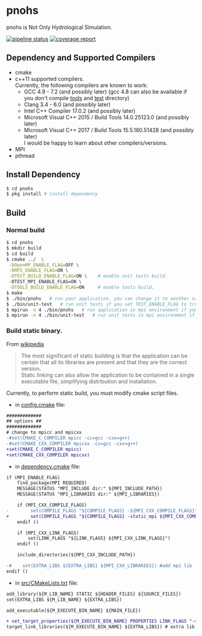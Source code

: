 # pnohs
pnohs is Not Only Hydrological Simulation.

[![pipeline status](https://git.gensh.me/HPCer/hydrology/pnohs/badges/master/pipeline.svg)](https://git.gensh.me/HPCer/hydrology/pnohs/commits/master)
[![coverage report](https://git.gensh.me/HPCer/hydrology/pnohs/badges/develop/coverage.svg)](https://git.gensh.me/HPCer/hydrology/pnohs/commits/develop)

## Dependency and Supported Compilers
- cmake
- c++11 supported compilers.  
  Currently, the following compilers are known to work:
  - GCC 4.9 - 7.2 (and possibly later) (gcc 4.8 can also be available if you don't compile [tools](tools) and [test](test) directory)
  - Clang 3.4 - 6.0 (and possibly later)
  - Intel C++ Compiler 17.0.2 (and possibly later)
  - Microsoft Visual C++ 2015 / Build Tools 14.0.25123.0 (and possibly later)
  - Microsoft Visual C++ 2017 / Build Tools 15.5.180.51428 (and possibly later)  
  I would be happy to learn about other compilers/versions.
- MPI
- pthread

## Install Dependency
```bash
$ cd pnohs
$ pkg install # install dependency
```

## Build
### Normal build
```bash
$ cd pnohs
$ mkdir build
$ cd build
$ cmake ../  \
 -DOpenMP_ENABLE_FLAG=OFF \
 -DMPI_ENABLE_FLAG=ON \
 -DTEST_BUILD_ENABLE_FLAG=ON \    # enable unit tests build.
 -DTEST_MPI_ENABLE_FLAG=ON \
 -DTOOLS_BUILD_ENABLE_FLAG=ON     # enable tools build.
$ make
$ ./bin/pnohs   # run your application, you can change it to another name in file src/CMakeLists.txt
$ ./bin/unit-test   # run unit tests if you set TEST_ENABLE_FLAG to true.
$ mpirun -n 4 ./bin/pnohs   # run application in mpi environment if you set MPI_ENABLE_FLAG to true .
$ mpirun -n 4 ./bin/unit-test   # run unit tests in mpi environment if you set TEST_ENABLE_FLAG,MPI_ENABLE_FLAG and TEST_MPI_ENABLE_FLAG to true.
```

### Build static binary.
From [wikipedia](https://en.wikipedia.org/wiki/Static_library)
> The most significant of static building is that the application can be certain that
all its libraries are present and that they are the correct version.  
Static linking can also allow the application to be contained in a single executable file, simplifying distribution and installation.

Currently, to perform static build, you must modify cmake script files.

- in [config.cmake](config.cmake) file:

```diff
#############
## options ##
#############
# change to mpicc and mpicxx
-#set(CMAKE_C_COMPILER mpicc -cc=gcc -cxx=g++)
-#set(CMAKE_CXX_COMPILER mpicxx -cc=gcc -cxx=g++)
+set(CMAKE_C_COMPILER mpicc)
+set(CMAKE_CXX_COMPILER mpicxx)
```

- in [dependency.cmake](dependency.cmake) file:

```diff
if (MPI_ENABLE_FLAG)
    find_package(MPI REQUIRED)
    MESSAGE(STATUS "MPI_INCLUDE dir:" ${MPI_INCLUDE_PATH})
    MESSAGE(STATUS "MPI_LIBRARIES dir:" ${MPI_LIBRARIES})

    if (MPI_CXX_COMPILE_FLAGS)
-        set(COMPILE_FLAGS "${COMPILE_FLAGS} -${MPI_CXX_COMPILE_FLAGS}")
+        set(COMPILE_FLAGS "${COMPILE_FLAGS} -static_mpi ${MPI_CXX_COMPILE_FLAGS}")
    endif ()

    if (MPI_CXX_LINK_FLAGS)
        set(LINK_FLAGS "${LINK_FLAGS} ${MPI_CXX_LINK_FLAGS}")
    endif ()

    include_directories(${MPI_CXX_INCLUDE_PATH})

-#    set(EXTRA_LIBS ${EXTRA_LIBS} ${MPI_CXX_LIBRARIES}) #add mpi lib
endif ()
```

- in [src/CMakeLists.txt](src/CMakeLists.txt) file:

```diff
add_library(${M_LIB_NAME} STATIC ${HEADER_FILES} ${SOURCE_FILES})
set(EXTRA_LIBS ${M_LIB_NAME} ${EXTRA_LIBS})

add_executable(${M_EXECUTE_BIN_NAME} ${MAIN_FILE})

+ set_target_properties(${M_EXECUTE_BIN_NAME} PROPERTIES LINK_FLAGS "-static -static-libgcc -static-libstdc++")
target_link_libraries(${M_EXECUTE_BIN_NAME} ${EXTRA_LIBS}) # extra lib
```

